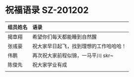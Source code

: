 

# 祝福语录 SZ-201202

| 组员姓名 | 语录                                   |
| -------- | :------------------------------------- |
| 揭章翔   | 希望你们每天都能睡到自然醒             |
| 张彧豪   | 祝大家早日起飞，找到理想的工作哈哈哈！ |
| 伟鹏     | 再次祝大家前程似锦，一马平川 skr~      |
| 陈俊先   | 祝大家学业有成                         |
|          |                                        |








